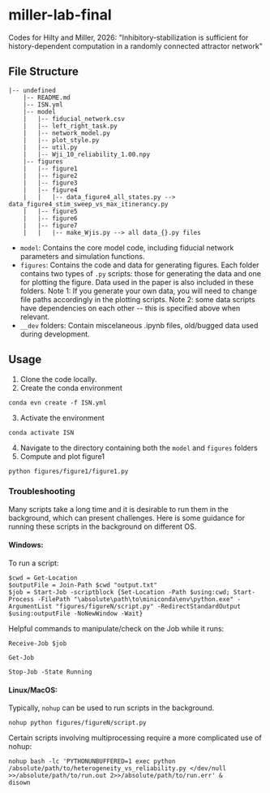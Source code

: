 # miller-lab-final
Codes for Hilty and Miller, 2026: "Inhibitory-stabilization is sufficient for history-dependent computation in a randomly connected attractor network"

## File Structure
    |-- undefined
        |-- README.md
        |-- ISN.yml
        |-- model
        |   |-- fiducial_network.csv
        |   |-- left_right_task.py
        |   |-- network_model.py
        |   |-- plot_style.py
        |   |-- util.py
        |   |-- Wji_10_reliability_1.00.npy
        |-- figures
        |   |-- figure1
        |   |-- figure2
        |   |-- figure3
        |   |-- figure4
        |   |   |-- data_figure4_all_states.py --> data_figure4_stim_sweep_vs_max_itinerancy.py
        |   |-- figure5
        |   |-- figure6
        |   |-- figure7
        |   |   |-- make_Wjis.py --> all data_{}.py files

- `model`: Contains the core model code, including fiducial network parameters and simulation functions.
- `figures`: Contains the code and data for generating figures. Each folder contains two types of `.py` scripts: those for generating the data and one for plotting the figure. Data used in the paper is also included in these folders. Note 1: If you generate your own data, you will need to change file paths accordingly in the plotting scripts. Note 2: some data scripts have dependencies on each other -- this is specified above when relevant.
- `__dev` folders: Contain miscelaneous .ipynb files, old/bugged data used during development.

## Usage
1) Clone the code locally.
2) Create the conda environment
```
conda evn create -f ISN.yml
```
3) Activate the environment
```
conda activate ISN
```
4) Navigate to the directory containing both the `model` and `figures` folders
5) Compute and plot figure1
```
python figures/figure1/figure1.py
```

### Troubleshooting
Many scripts take a long time and it is desirable to run them in the background, which can present challenges. Here is some guidance for running these scripts in the background on different OS.

#### Windows:
To run a script:
```
$cwd = Get-Location
$outputFile = Join-Path $cwd "output.txt"
$job = Start-Job -scriptblock {Set-Location -Path $using:cwd; Start-Process -FilePath "\absolute\path\to\miniconda\env\python.exe" -ArgumentList "figures/figureN/script.py" -RedirectStandardOutput $using:outputFile -NoNewWindow -Wait}
```
Helpful commands to manipulate/check on the Job while it runs:
```
Receive-Job $job
```
```
Get-Job
```
```
Stop-Job -State Running
```

#### Linux/MacOS:
Typically, `nohup` can be used to run scripts in the background.
```
nohup python figures/figureN/script.py
```
Certain scripts involving multiprocessing require a more complicated use of nohup:
```
nohup bash -lc 'PYTHONUNBUFFERED=1 exec python /absolute/path/to/heterogeneity_vs_reliability.py </dev/null >>/absolute/path/to/run.out 2>>/absolute/path/to/run.err' &
disown
```
